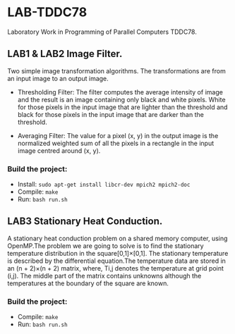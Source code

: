 # LAB-TDDC78
Laboratory Work in Programming of Parallel Computers TDDC78.

## LAB1 & LAB2 Image Filter.
Two simple image transformation algorithms. The transformations are from an input image to an output image.
  * Thresholding Filter:
    The filter computes the average intensity of image and the result is an image containing only black and white pixels. White for those pixels in the input image that are lighter than the threshold and black for those pixels in the input image that are darker than the threshold.

  * Averaging Filter:
    The value for a pixel (x, y) in the output image is the normalized weighted sum of all the pixels in a
rectangle in the input image centred around (x, y).
### Build the project:
 * Install: `sudo apt-get install libcr-dev mpich2 mpich2-doc`
 * Compile: `make`
 * Run: `bash run.sh`

## LAB3 Stationary Heat Conduction.
 A stationary heat conduction problem on a shared memory computer, using OpenMP.The problem we are going to solve is to find the stationary temperature distribution in the square[0,1]×[0,1]. The stationary temperature is described by the differential equation.The temperature data are stored in an (n + 2)×(n + 2) matrix, where, Ti,j denotes the temperature at grid point (i,j). The middle part of the matrix contains unknowns although the temperatures at the boundary of the square are known.
### Build the project:
 * Compile: `make`
 * Run: `bash run.sh`

